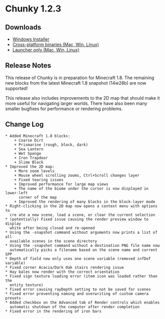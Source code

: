 Chunky 1.2.3
============

Downloads
---------

* [Windows Installer](https://launchpad.net/chunky/1.2/1.2.3/+download/Chunky-1.2.3.exe)
* [Cross-platform binaries (Mac, Win, Linux)](https://launchpad.net/chunky/1.2/1.2.3/+download/Chunky-1.2.3.zip)
* [Launcher only (Mac, Win, Linux)](http://chunkyupdate.llbit.se/ChunkyLauncher.jar)

Release Notes
-------------

This release of Chunky is in preparation for Minecraft 1.8. The remaining new
blocks from the latest Minecraft 1.8 snapshot (14w28b) are now supported!

This release also includes improvements to the 2D map that should
make it more useful for navigating larger worlds. There have also been many
smaller bugfixes for performance or rendering problems.

Change Log
----------

    * Added Minecraft 1.8 blocks:
        + Coarse Dirt
        + Prismarine (rough, block, dark)
        + Sea Lantern
        + Wet Sponge
        + Iron Trapdoor
        + Slime Block
    * Improved the 2D map:
        + More zoom levels
        + Mouse wheel scrolling zooms, Ctrl+Scroll changes layer
        + Fixed tearing issues
        + Improved performance for large map views
        + The name of the biome under the cursor is now displayed in lower-left
          corner of the map
        + Improved the rendering of many blocks in the block-layer mode
    * Right-clicking in the 2D map now opens a context menu with options to
      cre ate a new scene, load a scene, or clear the current selection
    * (potentially) Fixed issue causing the render preview window to display
      white after being closed and re-opened
    * Using the -snapshot command without arguments now prints a list of all
      available scenes in the scene directory
    * Using the -snapshot command without a destination PNG file name now
      automatically picks a filename based on the scene name and current SPP
    * Depth of field now only uses one scene variable (removed infDof variable)
    * Fixed corner Acacia/Dark Oak stairs rendering issue
    * Hay bales now render with the correct orientation
    * Fixed sign texture loading error (item icon was loaded rather than the
      entity texture)
    * Fixed error causing rayDepth setting to not be saved for scenes
    * Fixed error preventing naming and overwriting of custom camera presets
    * Added checkbox on the Advanced tab of Render controls which enables
      automatic shutdown of the computer after render completion
    * Fixed error in the rendering of iron bars
